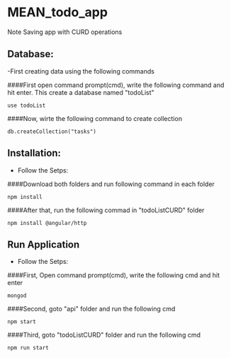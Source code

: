 # MEAN_todo_app
Note Saving app with CURD operations


## Database:

-First creating data using the following commands

####First open command prompt(cmd), write the following command and hit enter. This create a database named "todoList"  

```
use todoList
```

####Now, wirte the following command to create collection 

```
db.createCollection("tasks")
```

## Installation:
  
- Follow the Setps:
  
####Download both folders and run following command in each folder  

```
npm install
```

####After that, run the following commad in "todoListCURD" folder

```
npm install @angular/http
```

## Run Application

- Follow the Setps:

####First, Open command prompt(cmd), write the following cmd and hit enter  

```
mongod
```
  
####Second, goto "api" folder and run the following cmd  

```
npm start
```

####Third, goto "todoListCURD" folder and run the following cmd

```
npm run start
```



